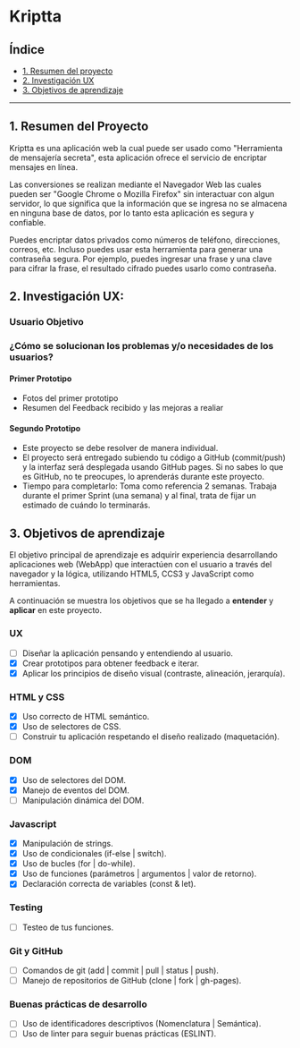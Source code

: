# Kriptta

## Índice

* [1. Resumen del proyecto](#1-resumen-del-proyecto)
* [2. Investigación UX](#2-investigacion-ux)
* [3. Objetivos de aprendizaje](#3-objetivos-de-aprendizaje)

***

## 1. Resumen del Proyecto

Kriptta es una aplicación web la cual puede ser usado como "Herramienta de mensajería secreta", esta aplicación ofrece el servicio de encriptar mensajes en línea.

Las conversiones se realizan mediante el Navegador Web las cuales pueden ser "Google Chrome o Mozilla Firefox" sin interactuar con algun servidor, lo que significa que la información que se ingresa no se almacena en ninguna base de datos, por lo tanto esta aplicación es segura y confiable.

Puedes encriptar datos privados como números de teléfono, direcciones, correos, etc. Incluso puedes usar esta herramienta para generar una contraseña segura. Por ejemplo, puedes ingresar una frase y una clave para cifrar la frase, el resultado cifrado puedes usarlo como contraseña.

## 2. Investigación UX:

### Usuario Objetivo

### ¿Cómo se solucionan los problemas y/o necesidades de los usuarios?

#### Primer Prototipo
* Fotos del primer prototipo
* Resumen del Feedback recibido y las mejoras a realiar
#### Segundo Prototipo


* Este proyecto se debe resolver de manera individual.
* El proyecto será entregado subiendo tu código a GitHub (commit/push) y la
  interfaz será desplegada usando GitHub pages. Si no sabes lo que es GitHub, no
  te preocupes, lo aprenderás durante este proyecto.
* Tiempo para completarlo: Toma como referencia 2 semanas. Trabaja durante el
  primer Sprint (una semana) y al final, trata de fijar un estimado de cuándo lo
  terminarás.


## 3. Objetivos de aprendizaje

El objetivo principal de aprendizaje es adquirir experiencia desarrollando aplicaciones web (WebApp) que interactúen con el usuario a través del navegador y la lógica, utilizando HTML5, CCS3 y JavaScript como herramientas.

A continuación se muestra los objetivos que se ha llegado a
**entender** y **aplicar** en este proyecto.

### UX

- [ ] Diseñar la aplicación pensando y entendiendo al usuario.
- [X] Crear prototipos para obtener feedback e iterar.
- [X] Aplicar los principios de diseño visual (contraste, alineación, jerarquía).

### HTML y CSS

- [X] Uso correcto de HTML semántico.
- [X] Uso de selectores de CSS.
- [ ] Construir tu aplicación respetando el diseño realizado (maquetación).

### DOM

- [X] Uso de selectores del DOM.
- [X] Manejo de eventos del DOM.
- [ ] Manipulación dinámica del DOM.

### Javascript

- [X] Manipulación de strings.
- [X] Uso de condicionales (if-else | switch).
- [X] Uso de bucles (for | do-while).
- [X] Uso de funciones (parámetros | argumentos | valor de retorno).
- [X] Declaración correcta de variables (const & let).

### Testing
- [ ] Testeo de tus funciones.

### Git y GitHub
- [ ] Comandos de git (add | commit | pull | status | push).
- [ ] Manejo de repositorios de GitHub (clone | fork | gh-pages).

### Buenas prácticas de desarrollo
- [ ] Uso de identificadores descriptivos (Nomenclatura | Semántica).
- [ ] Uso de linter para seguir buenas prácticas (ESLINT).
